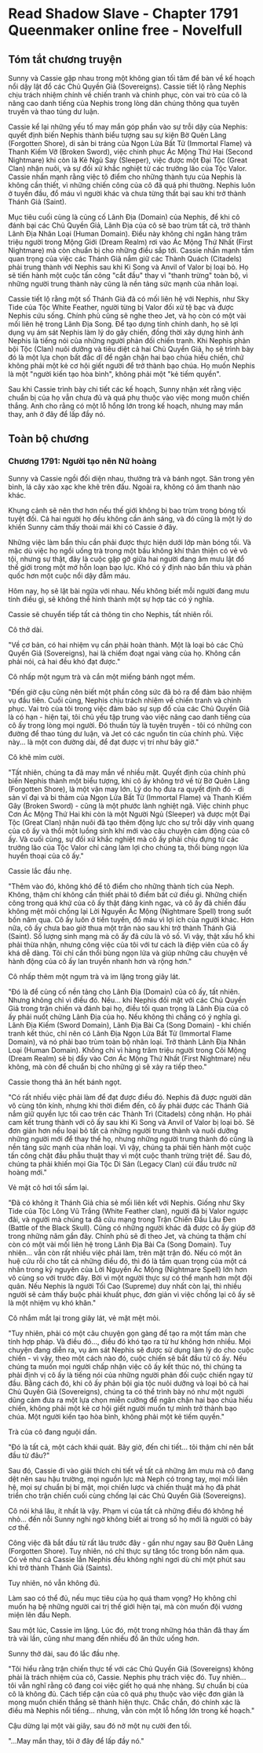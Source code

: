 # Read Shadow Slave - Chapter 1791 Queenmaker online free - Novelfull

## Tóm tắt chương truyện

Sunny và Cassie gặp nhau trong một không gian tối tăm để bàn về kế hoạch nổi dậy lật đổ các Chủ Quyền Giả (Sovereigns). Cassie tiết lộ rằng Nephis chịu trách nhiệm chính về chiến tranh và chinh phục, còn vai trò của cô là nâng cao danh tiếng của Nephis trong lòng dân chúng thông qua tuyên truyền và thao túng dư luận.

Cassie kể lại những yếu tố may mắn góp phần vào sự trỗi dậy của Nephis: quyết định biến Nephis thành biểu tượng sau sự kiện Bờ Quên Lãng (Forgotten Shore), di sản bi tráng của Ngọn Lửa Bất Tử (Immortal Flame) và Thanh Kiếm Vỡ (Broken Sword), việc chinh phục Ác Mộng Thứ Hai (Second Nightmare) khi còn là Kẻ Ngủ Say (Sleeper), việc được một Đại Tộc (Great Clan) nhận nuôi, và sự đối xử khắc nghiệt từ các trưởng lão của Tộc Valor. Cassie nhấn mạnh rằng việc tô điểm cho những thành tựu của Nephis là không cần thiết, vì những chiến công của cô đã quá phi thường. Nephis luôn ở tuyến đầu, đổ máu vì người khác và chưa từng thất bại sau khi trở thành Thánh Giả (Saint).

Mục tiêu cuối cùng là củng cố Lãnh Địa (Domain) của Nephis, để khi cô đánh bại các Chủ Quyền Giả, Lãnh Địa của cô sẽ bao trùm tất cả, trở thành Lãnh Địa Nhân Loại (Human Domain). Điều này không chỉ ngăn hàng trăm triệu người trong Mộng Giới (Dream Realm) rơi vào Ác Mộng Thứ Nhất (First Nightmare) mà còn chuẩn bị cho những điều sắp tới. Cassie nhấn mạnh tầm quan trọng của việc các Thánh Giả nắm giữ các Thành Quách (Citadels) phải trung thành với Nephis sau khi Ki Song và Anvil of Valor bị loại bỏ. Họ sẽ tiến hành một cuộc tấn công "cắt đầu" thay vì "thanh trừng" toàn bộ, vì những người trung thành này cũng là nền tảng sức mạnh của nhân loại.

Cassie tiết lộ rằng một số Thánh Giả đã có mối liên hệ với Nephis, như Sky Tide của Tộc White Feather, người từng bị Valor đối xử tệ bạc và được Nephis cứu sống. Chính phủ cũng sẽ nghe theo Jet, và họ còn có một vài mối liên hệ trong Lãnh Địa Song. Để tạo dựng tính chính danh, họ sẽ lợi dụng vụ ám sát Nephis làm lý do gây chiến, đồng thời xây dựng hình ảnh Nephis là tiếng nói của những người phản đối chiến tranh. Khi Nephis phản bội Tộc (Clan) nuôi dưỡng và tiêu diệt cả hai Chủ Quyền Giả, họ sẽ trình bày đó là một lựa chọn bất đắc dĩ để ngăn chặn hai bạo chúa hiếu chiến, chứ không phải một kẻ cơ hội giết người để trở thành bạo chúa. Họ muốn Nephis là một "người kiến tạo hòa bình", không phải một "kẻ tiếm quyền".

Sau khi Cassie trình bày chi tiết các kế hoạch, Sunny nhận xét rằng việc chuẩn bị của họ vẫn chưa đủ và quá phụ thuộc vào việc mong muốn chiến thắng. Anh cho rằng có một lỗ hổng lớn trong kế hoạch, nhưng may mắn thay, anh ở đây để lấp đầy nó.

## Toàn bộ chương

### Chương 1791: Người tạo nên Nữ hoàng

Sunny và Cassie ngồi đối diện nhau, thưởng trà và bánh ngọt. Sân trong yên bình, lá cây xào xạc khe khẽ trên đầu. Ngoài ra, không có âm thanh nào khác.

Khung cảnh sẽ nên thơ hơn nếu thế giới không bị bao trùm trong bóng tối tuyệt đối. Cả hai người họ đều không cần ánh sáng, và đó cũng là một lý do khiến Sunny cảm thấy thoải mái khi có Cassie ở đây.

Những việc làm bẩn thỉu cần phải được thực hiện dưới lớp màn bóng tối. Và mặc dù việc họ ngồi uống trà trong một bầu không khí thân thiện có vẻ vô tội, nhưng sự thật, đây là cuộc gặp gỡ giữa hai người đang âm mưu lật đổ thế giới trong một mớ hỗn loạn bạo lực. Khó có ý định nào bẩn thỉu và phản quốc hơn một cuộc nổi dậy đẫm máu.

Hôm nay, họ sẽ lật bài ngửa với nhau. Nếu không biết mỗi người đang mưu tính điều gì, sẽ không thể hình thành một sự hợp tác có ý nghĩa.

Cassie sẽ chuyển tiếp tất cả thông tin cho Nephis, tất nhiên rồi.

Cô thở dài.

"Về cơ bản, có hai nhiệm vụ cần phải hoàn thành. Một là loại bỏ các Chủ Quyền Giả (Sovereigns), hai là chiếm đoạt ngai vàng của họ. Không cần phải nói, cả hai đều khó đạt được."

Cô nhấp một ngụm trà và cắn một miếng bánh ngọt mềm.

"Đến giờ cậu cũng nên biết một phần công sức đã bỏ ra để đảm bảo nhiệm vụ đầu tiên. Cuối cùng, Nephis chịu trách nhiệm về chiến tranh và chinh phục. Vai trò của tôi trong việc đảm bảo sự sụp đổ của các Chủ Quyền Giả là có hạn - hiện tại, tôi chủ yếu tập trung vào việc nâng cao danh tiếng của cô ấy trong lòng mọi người. Đó thuần túy là tuyên truyền - tôi có những con đường để thao túng dư luận, và Jet có các nguồn tin của chính phủ. Việc này... là một con đường dài, để đạt được vị trí như bây giờ."

Cô khẽ mỉm cười.

"Tất nhiên, chúng ta đã may mắn về nhiều mặt. Quyết định của chính phủ biến Nephis thành một biểu tượng, khi cô ấy không trở về từ Bờ Quên Lãng (Forgotten Shore), là một vận may lớn. Lý do họ đưa ra quyết định đó - di sản vĩ đại và bi thảm của Ngọn Lửa Bất Tử (Immortal Flame) và Thanh Kiếm Gãy (Broken Sword) - cũng là một phước lành nghiệt ngã. Việc chinh phục Cơn Ác Mộng Thứ Hai khi còn là một Người Ngủ (Sleeper) và được một Đại Tộc (Great Clan) nhận nuôi đã tạo thêm động lực cho sự trỗi dậy vinh quang của cô ấy và thổi một luồng sinh khí mới vào câu chuyện cảm động của cô ấy. Và cuối cùng, sự đối xử khắc nghiệt mà cô ấy phải chịu đựng từ các trưởng lão của Tộc Valor chỉ càng làm lợi cho chúng ta, thổi bùng ngọn lửa huyền thoại của cô ấy."

Cassie lắc đầu nhẹ.

"Thêm vào đó, không khó để tô điểm cho những thành tích của Neph. Không, thậm chí không cần thiết phải tô điểm bất cứ điều gì. Những chiến công trong quá khứ của cô ấy thật đáng kinh ngạc, và cô ấy đã chiến đấu không mệt mỏi chống lại Lời Nguyền Ác Mộng (Nightmare Spell) trong suốt bốn năm qua. Cô ấy luôn ở tiền tuyến, đổ máu vì lợi ích của người khác. Hơn nữa, cô ấy chưa bao giờ thua một trận nào sau khi trở thành Thánh Giả (Saint). Số lượng sinh mạng mà cô ấy đã cứu là vô số. Vì vậy, thật xấu hổ khi phải thừa nhận, nhưng công việc của tôi với tư cách là điệp viên của cô ấy khá dễ dàng. Tôi chỉ cần thổi bùng ngọn lửa và giúp những câu chuyện về hành động của cô ấy lan truyền nhanh hơn và rộng hơn."

Cô nhấp thêm một ngụm trà và im lặng trong giây lát.

"Đó là để củng cố nền tảng cho Lãnh Địa (Domain) của cô ấy, tất nhiên. Nhưng không chỉ vì điều đó. Nếu... khi Nephis đối mặt với các Chủ Quyền Giả trong trận chiến và đánh bại họ, điều tối quan trọng là Lãnh Địa của cô ấy phải nuốt chửng Lãnh Địa của họ. Nếu không thì chẳng có ý nghĩa gì. Lãnh Địa Kiếm (Sword Domain), Lãnh Địa Bài Ca (Song Domain) - khi chiến tranh kết thúc, chỉ nên có Lãnh Địa Ngọn Lửa Bất Tử (Immortal Flame Domain), và nó phải bao trùm toàn bộ nhân loại. Trở thành Lãnh Địa Nhân Loại (Human Domain). Không chỉ vì hàng trăm triệu người trong Cõi Mộng (Dream Realm) sẽ bị đẩy vào Cơn Ác Mộng Thứ Nhất (First Nightmare) nếu không, mà còn để chuẩn bị cho những gì sẽ xảy ra tiếp theo."

Cassie thong thả ăn hết bánh ngọt.

"Có rất nhiều việc phải làm để đạt được điều đó. Nephis đã được người dân vô cùng tôn kính, nhưng khi thời điểm đến, cô ấy phải được các Thánh Giả nắm giữ quyền lực tối cao trên các Thành Trì (Citadels) công nhận. Họ phải cam kết trung thành với cô ấy sau khi Ki Song và Anvil of Valor bị loại bỏ. Sẽ đơn giản hơn nếu loại bỏ tất cả những người trung thành và nuôi dưỡng những người mới để thay thế họ, nhưng những người trung thành đó cũng là nền tảng sức mạnh của nhân loại. Vì vậy, chúng ta phải tiến hành một cuộc tấn công chặt đầu phẫu thuật thay vì một cuộc thanh trừng triệt để. Sau đó, chúng ta phải khiến mọi Gia Tộc Di Sản (Legacy Clan) cúi đầu trước nữ hoàng mới."

Vẻ mặt cô hơi tối sầm lại.

"Đã có không ít Thánh Giả chia sẻ mối liên kết với Nephis. Giống như Sky Tide của Tộc Lông Vũ Trắng (White Feather clan), người đã bị Valor ngược đãi, và người mà chúng ta đã cứu mạng trong Trận Chiến Đầu Lâu Đen (Battle of the Black Skull). Cũng có những người khác đã được cô ấy giúp đỡ trong những năm gần đây. Chính phủ sẽ đi theo Jet, và chúng ta thậm chí còn có một vài mối liên hệ trong Lãnh Địa Bài Ca (Song Domain). Tuy nhiên... vẫn còn rất nhiều việc phải làm, trên mặt trận đó. Nếu có một ân huệ cứu rỗi cho tất cả những điều đó, thì đó là tầm quan trọng của một cá nhân trong kỷ nguyên của Lời Nguyền Ác Mộng (Nightmare Spell) lớn hơn vô cùng so với trước đây. Bởi vì một người thực sự có thể mạnh hơn một đội quân. Nếu Nephis là người Tối Cao (Supreme) duy nhất còn lại, thì nhiều người sẽ cảm thấy buộc phải khuất phục, đơn giản vì việc chống lại cô ấy sẽ là một nhiệm vụ khó khăn."

Cô nhắm mắt lại trong giây lát, vẻ mặt mệt mỏi.

"Tuy nhiên, phải có một câu chuyện gọn gàng để tạo ra một tấm màn che tính hợp pháp. Và điều đó..., điều đó khó tạo ra từ hư không hơn nhiều. Mọi chuyện đang diễn ra, vụ ám sát Nephis sẽ được sử dụng làm lý do cho cuộc chiến - vì vậy, theo một cách nào đó, cuộc chiến sẽ bắt đầu từ cô ấy. Nếu chúng ta muốn mọi người chấp nhận việc cô ấy kết thúc nó, thì chúng ta phải định vị cô ấy là tiếng nói của những người phản đối cuộc chiến ngay từ đầu. Bằng cách đó, khi cô ấy phản bội gia tộc nuôi dưỡng và loại bỏ cả hai Chủ Quyền Giả (Sovereigns), chúng ta có thể trình bày nó như một người dũng cảm đưa ra một lựa chọn miễn cưỡng để ngăn chặn hai bạo chúa hiếu chiến, không phải một kẻ cơ hội giết người muốn tự mình trở thành bạo chúa. Một người kiến tạo hòa bình, không phải một kẻ tiếm quyền."

Trà của cô đang nguội dần.

"Đó là tất cả, một cách khái quát. Bây giờ, đến chi tiết... tôi thậm chí nên bắt đầu từ đâu?"

Sau đó, Cassie đi vào giải thích chi tiết về tất cả những âm mưu mà cô đang dệt nên sau hậu trường, mọi nguồn lực mà Neph có trong tay, mọi mối liên hệ, mọi sự chuẩn bị bí mật, mọi chiến lược và chiến thuật mà họ đã phát triển cho trận chiến cuối cùng chống lại các Chủ Quyền Giả (Sovereigns).

Cô nói khá lâu, ít nhất là vậy. Phạm vi của tất cả những điều đó không hề nhỏ... đến nỗi Sunny nghi ngờ không biết ai trong số họ mới là người có bảy cơ thể.

Công việc đã bắt đầu từ rất lâu trước đây - gần như ngay sau Bờ Quên Lãng (Forgotten Shore). Tuy nhiên, nó chỉ thực sự tăng tốc trong bốn năm qua. Có vẻ như cả Cassie lẫn Nephis đều không nghỉ ngơi dù chỉ một phút sau khi trở thành Thánh Giả (Saints).

Tuy nhiên, nó vẫn không đủ.

Làm sao có thể đủ, nếu mục tiêu của họ quá tham vọng? Họ không chỉ muốn hạ bệ những người cai trị thế giới hiện tại, mà còn muốn đội vương miện lên đầu Neph.

Sau một lúc, Cassie im lặng. Lúc đó, một trong những hóa thân đã thay ấm trà vài lần, cũng như mang đến nhiều đồ ăn thức uống hơn.

Sunny thở dài, sau đó lắc đầu nhẹ.

"Tôi hiểu rằng trận chiến thực tế với các Chủ Quyền Giả (Sovereigns) không phải là trách nhiệm của cô, Cassie. Nephis phụ trách việc đó. Tuy nhiên... tôi vẫn nghĩ rằng cô đang coi việc giết họ quá nhẹ nhàng. Sự chuẩn bị của cô là không đủ. Cách tiếp cận của cô quá phụ thuộc vào việc đơn giản là mong muốn chiến thắng sẽ thành hiện thực. Chắc chắn, đó chính xác là điều mà Nephis nổi tiếng... nhưng, vẫn còn một lỗ hổng lớn trong kế hoạch."

Cậu dừng lại một vài giây, sau đó nở một nụ cười đen tối.

"...May mắn thay, tôi ở đây để lấp đầy nó."